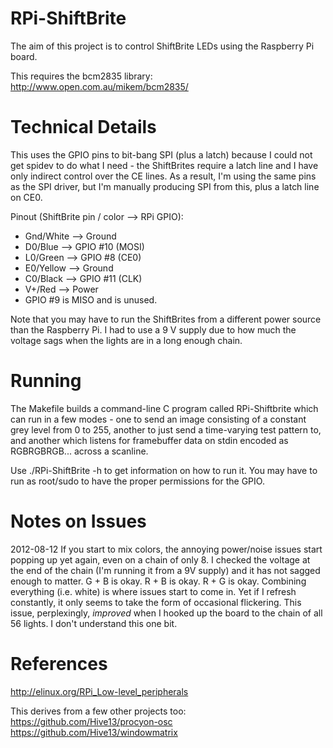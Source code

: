 RPi-ShiftBrite
==============

The aim of this project is to control ShiftBrite LEDs using the Raspberry Pi
board.

This requires the bcm2835 library: http://www.open.com.au/mikem/bcm2835/

Technical Details
=================
This uses the GPIO pins to bit-bang SPI (plus a latch) because I could not get
spidev to do what I need - the ShiftBrites require a latch line and I have
only indirect control over the CE lines.
As a result, I'm using the same pins as the SPI driver, but I'm manually
producing SPI from this, plus a latch line on CE0.

Pinout (ShiftBrite pin / color --> RPi GPIO):
* Gnd/White --> Ground
* D0/Blue --> GPIO #10 (MOSI)
* L0/Green --> GPIO #8 (CE0)
* E0/Yellow --> Ground
* C0/Black --> GPIO #11 (CLK)
* V+/Red --> Power
* GPIO #9 is MISO and is unused.

Note that you may have to run the ShiftBrites from a different power source
than the Raspberry Pi. I had to use a 9 V supply due to how much the voltage
sags when the lights are in a long enough chain.

Running
=======
The Makefile builds a command-line C program called RPi-Shiftbrite which can
run in a few modes - one to send an image consisting of a constant grey level
from 0 to 255, another to just send a time-varying test pattern to, and
another which listens for framebuffer data on stdin encoded as RGBRGBRGB...
across a scanline.

Use ./RPi-ShiftBrite -h to get information on how to run it. You may have to
run as root/sudo to have the proper permissions for the GPIO.

Notes on Issues
===============
2012-08-12
If you start to mix colors, the annoying power/noise issues start
popping up yet again, even on a chain of only 8. I checked the voltage at the
end of the chain (I'm running it from a 9V supply) and it has not sagged
enough to matter.
G + B is okay.
R + B is okay.
R + G is okay.
Combining everything (i.e. white) is where issues start to come in.
Yet if I refresh constantly, it only seems to take the form of occasional
flickering.
This issue, perplexingly, _improved_ when I hooked up the board to the chain
of all 56 lights. I don't understand this one bit.

References
==========
http://elinux.org/RPi_Low-level_peripherals

This derives from a few other projects too:
https://github.com/Hive13/procyon-osc
https://github.com/Hive13/windowmatrix

